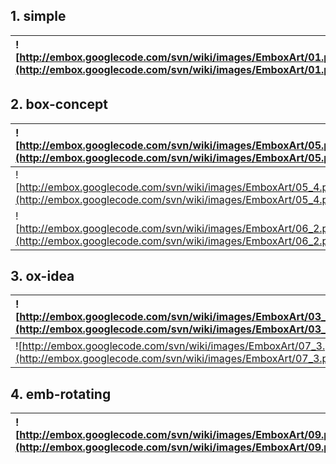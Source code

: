 ## 1. simple ##

| ![http://embox.googlecode.com/svn/wiki/images/EmboxArt/01.png](http://embox.googlecode.com/svn/wiki/images/EmboxArt/01.png) | ![http://embox.googlecode.com/svn/wiki/images/EmboxArt/02.jpg](http://embox.googlecode.com/svn/wiki/images/EmboxArt/02.jpg) | ![http://embox.googlecode.com/svn/wiki/images/EmboxArt/03.png](http://embox.googlecode.com/svn/wiki/images/EmboxArt/03.png) | ![http://embox.googlecode.com/svn/wiki/images/EmboxArt/04.png](http://embox.googlecode.com/svn/wiki/images/EmboxArt/04.png) |
|:----------------------------------------------------------------------------------------------------------------------------|:----------------------------------------------------------------------------------------------------------------------------|:----------------------------------------------------------------------------------------------------------------------------|:----------------------------------------------------------------------------------------------------------------------------|

## 2. box-concept ##

| ![http://embox.googlecode.com/svn/wiki/images/EmboxArt/05.png](http://embox.googlecode.com/svn/wiki/images/EmboxArt/05.png) | ![http://embox.googlecode.com/svn/wiki/images/EmboxArt/05_2.png](http://embox.googlecode.com/svn/wiki/images/EmboxArt/05_2.png) | ![http://embox.googlecode.com/svn/wiki/images/EmboxArt/05_3.png](http://embox.googlecode.com/svn/wiki/images/EmboxArt/05_3.png) |
|:----------------------------------------------------------------------------------------------------------------------------|:--------------------------------------------------------------------------------------------------------------------------------|:--------------------------------------------------------------------------------------------------------------------------------|
| ![http://embox.googlecode.com/svn/wiki/images/EmboxArt/05_4.png](http://embox.googlecode.com/svn/wiki/images/EmboxArt/05_4.png) | ![http://embox.googlecode.com/svn/wiki/images/EmboxArt/05_5.png](http://embox.googlecode.com/svn/wiki/images/EmboxArt/05_5.png) | ![http://embox.googlecode.com/svn/wiki/images/EmboxArt/06.png](http://embox.googlecode.com/svn/wiki/images/EmboxArt/06.png) |
| ![http://embox.googlecode.com/svn/wiki/images/EmboxArt/06_2.png](http://embox.googlecode.com/svn/wiki/images/EmboxArt/06_2.png) | ![http://embox.googlecode.com/svn/wiki/images/EmboxArt/06_3.png](http://embox.googlecode.com/svn/wiki/images/EmboxArt/06_3.png) |

## 3. ox-idea ##

| ![http://embox.googlecode.com/svn/wiki/images/EmboxArt/03_3.png](http://embox.googlecode.com/svn/wiki/images/EmboxArt/03_3.png) | ![http://embox.googlecode.com/svn/wiki/images/EmboxArt/06_4.png](http://embox.googlecode.com/svn/wiki/images/EmboxArt/06_4.png) | ![http://embox.googlecode.com/svn/wiki/images/EmboxArt/06_5.png](http://embox.googlecode.com/svn/wiki/images/EmboxArt/06_5.png) |
|:--------------------------------------------------------------------------------------------------------------------------------|:--------------------------------------------------------------------------------------------------------------------------------|:--------------------------------------------------------------------------------------------------------------------------------|
| ![http://embox.googlecode.com/svn/wiki/images/EmboxArt/07_3.png](http://embox.googlecode.com/svn/wiki/images/EmboxArt/07_3.png) | ![http://embox.googlecode.com/svn/wiki/images/EmboxArt/08.png](http://embox.googlecode.com/svn/wiki/images/EmboxArt/08.png) |

## 4. emb-rotating ##

| ![http://embox.googlecode.com/svn/wiki/images/EmboxArt/09.png](http://embox.googlecode.com/svn/wiki/images/EmboxArt/09.png) | ![http://embox.googlecode.com/svn/wiki/images/EmboxArt/10.png](http://embox.googlecode.com/svn/wiki/images/EmboxArt/10.png) | ![http://embox.googlecode.com/svn/wiki/images/EmboxArt/11.png](http://embox.googlecode.com/svn/wiki/images/EmboxArt/11.png) |
|:----------------------------------------------------------------------------------------------------------------------------|:----------------------------------------------------------------------------------------------------------------------------|:----------------------------------------------------------------------------------------------------------------------------|